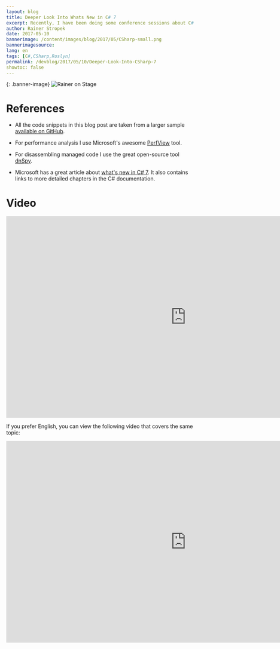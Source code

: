 ```yaml
---
layout: blog
title: Deeper Look Into Whats New in C# 7
excerpt: Recently, I have been doing some conference sessions about C# 7. In this blog post I share my samples and a video from MD-DevDays.
author: Rainer Stropek
date: 2017-05-10
bannerimage: /content/images/blog/2017/05/CSharp-small.png
bannerimagesource: 
lang: en
tags: [C#,CSharp,Roslyn]
permalink: /devblog/2017/05/10/Deeper-Look-Into-CSharp-7
showtoc: false
---
```


{: .banner-image}
![Rainer on Stage]({{site.baseurl}}/content/images/blog/2017/05/CSharp.png)

# References

* All the code snippets in this blog post are taken from a larger sample [available on GitHub](https://github.com/rstropek/Samples/tree/master/CSharp7).

* For performance analysis I use Microsoft's awesome [PerfView](https://www.microsoft.com/en-us/download/details.aspx?id=28567) tool.

* For disassembling managed code I use the great open-source tool [dnSpy](https://github.com/0xd4d/dnSpy).

* Microsoft has a great article about [what's new in C# 7](https://docs.microsoft.com/en-us/dotnet/articles/csharp/whats-new/csharp-7). It also contains links to more detailed chapters in the C# documentation.

# Video

<div class="videoWrapper">
    <iframe src="https://channel9.msdn.com/Blogs/MVP-VisualStudio-Dev/CSharp-7-Was-gibt-es-Neues/player" width="960" height="540" allowFullScreen frameBorder="0"></iframe>
</div>

If you prefer English, you can view the following video that covers the same topic:

<div class="videoWrapper">
    <iframe src="https://channel9.msdn.com/Events/Techorama/Techorama-2017/BRK07/player" width="960" height="540" allowFullScreen frameBorder="0"></iframe>
</div>
